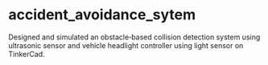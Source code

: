 # accident_avoidance_sytem
Designed and simulated an obstacle‐based collision detection system using ultrasonic sensor and vehicle headlight controller using light sensor on TinkerCad.
